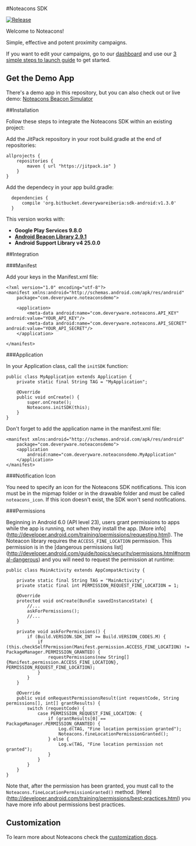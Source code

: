 #Noteacons SDK

[![Release](https://jitpack.io/v/org.bitbucket.deverywareiberia/sdk-android.svg)](https://jitpack.io/#org.bitbucket.deverywareiberia/sdk-android)

Welcome to Noteacons! 

Simple, effective and potent proximity campaigns. 

If you want to edit your campaigns, go to our [dashboard](http://panel.noteacons.com/) and use our [3 simple steps to launch guide](http://www.noteacons.com/support/) to get started.

## Get the Demo App

There's a demo app in this repository, but you can also check out or live demo: [Noteacons Beacon Simulator](https://play.google.com/store/apps/details?id=com.noticoiberia.noteaconsapp)

##Installation

Follow these steps to integrate the Noteacons SDK within an existing project:

Add the JitPack repository in your root build.gradle at the end of repositories:

```
allprojects {
    repositories {
        maven { url "https://jitpack.io" }
    }
}
```

Add the dependecy in your app build.gradle:

```
  dependencies {
      compile 'org.bitbucket.deverywareiberia:sdk-android:v1.3.0'
  }
```

This version works with:

* **Google Play Services 9.8.0** 
* **[Android Beacon Library 2.9.1](http://altbeacon.github.io/android-beacon-library/)**
* **Android Support Library v4 25.0.0**

##Integration

###Manifest

Add your keys in the Manifest.xml file:

```
<?xml version="1.0" encoding="utf-8"?>
<manifest xmlns:android="http://schemas.android.com/apk/res/android"
    package="com.deveryware.noteaconsdemo">

    <application>
        <meta-data android:name="com.deveryware.noteacons.API_KEY" android:value="YOUR_API_KEY"/>
        <meta-data android:name="com.deveryware.noteacons.API_SECRET" android:value="YOUR_API_SECRET"/>
    </application>

</manifest>
```

###Application

In your Application class, call the `initSDK` function: 

```
public class MyApplication extends Application {
    private static final String TAG = "MyApplication";

    @Override
    public void onCreate() {
        super.onCreate();
        Noteacons.initSDK(this);
    }
}
```

Don't forget to add the application name in the manifest.xml file:

```
<manifest xmlns:android="http://schemas.android.com/apk/res/android"
    package="com.deveryware.noteaconsdemo">
    <application
        android:name="com.deveryware.noteaconsdemo.MyApplication"
    </application>
</manifest>
```

###Notification Icon

You need to specify an icon for the Noteacons SDK notifications. This icon must be in the mipmap folder or in the drawable folder and must be called `noteacons_icon`. If this icon doesn't exist, the SDK won't send notifications.

###Permissions

Beginning in Android 6.0 (API level 23), users grant permissions to apps while the app is running, not when they install the app. [More info] (http://developer.android.com/training/permissions/requesting.html). The Noteacon library requires the `ACCESS_FINE_LOCATION` permission. This permission is in the [dangerous permissions list] (http://developer.android.com/guide/topics/security/permissions.html#normal-dangerous) and you will need to request the permission at runtime:

```
public class MainActivity extends AppCompatActivity {

    private static final String TAG = "MainActivity";
    private static final int PERMISSION_REQUEST_FINE_LOCATION = 1;

    @Override
    protected void onCreate(Bundle savedInstanceState) {
        //...
        askForPermissions();
        //...
    }

    private void askForPermissions() {
        if (Build.VERSION.SDK_INT >= Build.VERSION_CODES.M) {
            if (this.checkSelfPermission(Manifest.permission.ACCESS_FINE_LOCATION) != PackageManager.PERMISSION_GRANTED) {
                requestPermissions(new String[]{Manifest.permission.ACCESS_FINE_LOCATION}, PERMISSION_REQUEST_FINE_LOCATION);
            }
        }
    }

    @Override
    public void onRequestPermissionsResult(int requestCode, String permissions[], int[] grantResults) {
        switch (requestCode) {
            case PERMISSION_REQUEST_FINE_LOCATION: {
                if (grantResults[0] == PackageManager.PERMISSION_GRANTED) {
                    Log.d(TAG, "Fine location permission granted");
                    Noteacons.fineLocationPermissionGranted();
                } else {
                    Log.w(TAG, "Fine location permission not granted");
                }
            }
        }
    }
}
```

Note that, after the permission has been granted, you must call to the `Noteacons.fineLocationPermissionGranted()` method. [Here] (http://developer.android.com/training/permissions/best-practices.html) you have more info about permissions best practices.

## Customization

To learn more about Noteacons check the [customization docs](http://noteacons-docs.readthedocs.io/en/latest/android/customization/).













